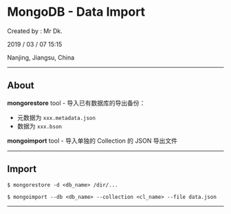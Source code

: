 # MongoDB - Data Import

Created by : Mr Dk.

2019 / 03 / 07 15:15

Nanjing, Jiangsu, China

---

## About

**mongorestore** tool - 导入已有数据库的导出备份：

* 元数据为 `xxx.metadata.json`
* 数据为 `xxx.bson`

**mongoimport** tool - 导入单独的 Collection 的 JSON 导出文件

---

## Import

```console
$ mongorestore -d <db_name> /dir/...
```

```console
$ mongoimport --db <db_name> --collection <cl_name> --file data.json
```

---


